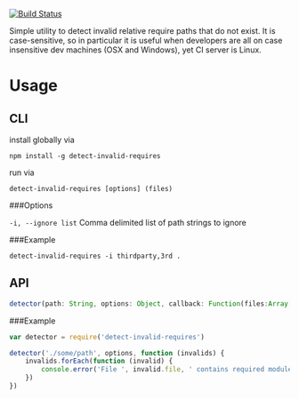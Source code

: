 [![Build Status](https://travis-ci.org/justinjmoses/detect-invalid-requires.png)](https://travis-ci.org/justinjmoses/detect-invalid-requires)

Simple utility to detect invalid relative require paths that do not exist.
It is case-sensitive, so in particular it is useful when developers are all on
case insensitive dev machines (OSX and Windows), yet CI server is Linux.

Usage
===

CLI
---

install globally via

    npm install -g detect-invalid-requires

run via

    detect-invalid-requires [options] (files)

###Options

`-i, --ignore list` Comma delimited list of path strings to ignore

###Example

    detect-invalid-requires -i thirdparty,3rd .

API
----

```javascript
detector(path: String, options: Object, callback: Function(files:Array[{file, path}]))
```

###Example

```javascript
var detector = require('detect-invalid-requires')

detector('./some/path', options, function (invalids) {
    invalids.forEach(function (invalid) {
        console.error('File ', invalid.file, ' contains required module that cannot be found ', invalid.path);
    })
})
```
